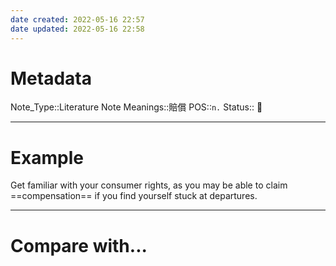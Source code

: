```yaml
---
date created: 2022-05-16 22:57
date updated: 2022-05-16 22:58
---
```


# Metadata

Note_Type::Literature Note
Meanings::賠償
POS::`n.`
Status:: 👶

---

# Example

Get familiar with your consumer rights, as you may be able to claim ==compensation== if you find yourself stuck at departures.

---

# Compare with...
